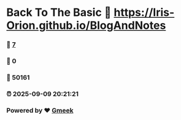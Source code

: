 # Back To The Basic :link: https://Iris-Orion.github.io/BlogAndNotes 
### :page_facing_up: [7](https://Iris-Orion.github.io/BlogAndNotes/tag.html) 
### :speech_balloon: 0 
### :hibiscus: 50161 
### :alarm_clock: 2025-09-09 20:21:21 
### Powered by :heart: [Gmeek](https://github.com/Meekdai/Gmeek)
